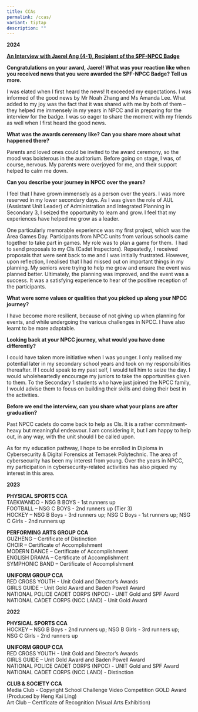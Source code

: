 ```yaml
---
title: CCAs
permalink: /ccas/
variant: tiptap
description: ""
---
```

<p><strong>2024</strong>
</p>
<p><strong><u>An Interview with Jaerel Ang (4-1), Recipient of the SPF-NPCC Badge</u></strong>
</p>
<p><strong>Congratulations on your award, Jaerel! What was your reaction like when you received news that you were awarded the SPF-NPCC Badge? Tell us more.</strong>
</p>
<p>I was elated when I first heard the news! It exceeded my expectations.
I was informed of the good news by Mr Noah Zhang and Ms Amanda Lee. What
added to my joy was the fact that it was shared with me by both of them
– they helped me immensely in my years in NPCC and in preparing for the
interview for the badge. I was so eager to share the moment with my friends
as well when I first heard the good news.</p>
<p><strong>What was the awards ceremony like? Can you share more about what happened there?</strong>
</p>
<p>Parents and loved ones could be invited to the award ceremony, so the
mood was boisterous in the auditorium. Before going on stage, I was, of
course, nervous. My parents were overjoyed for me, and their support helped
to calm me down.</p>
<p><strong>Can you describe your journey in NPCC over the years?</strong>
</p>
<p>I feel that I have grown immensely as a person over the years. I was more
reserved in my lower secondary days. As I was given the role of AUL (Assistant
Unit Leader) of Administration and Integrated Planning in Secondary 3,
I seized the opportunity to learn and grow. I feel that my experiences
have helped me grow as a leader.</p>
<p>One particularly memorable experience was my first project, which was
the Area Games Day. Participants from NPCC units from various schools came
together to take part in games. My role was to plan a game for them. &nbsp;I
had to send proposals to my CIs (Cadet Inspectors). Repeatedly, I received
proposals that were sent back to me and I was initially frustrated. However,
upon reflection, I realised that I had missed out on important things in
my planning. My seniors were trying to help me grow and ensure the event
was planned better. Ultimately, the planning was improved, and the event
was a success. It was a satisfying experience to hear of the positive reception
of the participants.</p>
<p><strong>What were some values or qualities that you picked up along your NPCC journey?</strong>
</p>
<p>I have become more resilient, because of not giving up when planning for
events, and while undergoing the various challenges in NPCC. I have also
learnt to be more adaptable.&nbsp;</p>
<p><strong>Looking back at your NPCC journey, what would you have done differently?</strong>
</p>
<p>I could have taken more initiative when I was younger. I only realised
my potential later in my secondary school years and took on my responsibilities
thereafter. If I could speak to my past self, I would tell him to seize
the day. I would wholeheartedly encourage my juniors to take the opportunities
given to them. To the Secondary 1 students who have just joined the NPCC
family, I would advise them to focus on building their skills and doing
their best in the activities.</p>
<p><strong>Before we end the interview, can you share what your plans are after graduation?</strong>
</p>
<p>Past NPCC cadets do come back to help as CIs. It is a rather commitment-heavy
but meaningful endeavour. I am considering it, but I am happy to help out,
in any way, with the unit should I be called upon.</p>
<p>As for my education pathway, I hope to be enrolled in Diploma in Cybersecurity
&amp; Digital Forensics at Temasek Polytechnic. The area of cybersecurity
has been my interest from young. Over the years in NPCC, my participation
in cybersecurity-related activities has also piqued my interest in this
area. &nbsp;</p>
<p></p>
<p></p>
<p><strong>2023</strong>
</p>
<p><strong>PHYSICAL SPORTS CCA</strong>
<br>TAEKWANDO - NSG B BOYS - 1st runners up
<br>FOOTBALL – NSG C BOYS - 2nd runners up (Tier 3)
<br>HOCKEY – NSG B Boys - 3rd runners up; NSG C Boys - 1st runners up; NSG
C Girls - 2nd runners up</p>
<p><strong>PERFORMING ARTS GROUP CCA</strong>
<br>GUZHENG – Certificate of Distinction
<br>CHOIR – Certificate of Accomplishment
<br>MODERN DANCE – Certificate of Accomplishment
<br>ENGLISH DRAMA – Certificate of Accomplishment
<br>SYMPHONIC BAND – Certificate of Accomplishment</p>
<p><strong>UNIFORM GROUP CCA</strong>
<br>RED CROSS YOUTH - Unit Gold and Director’s Awards
<br>GIRLS GUIDE – Unit Gold Award and Baden Powell Award
<br>NATIONAL POLICE CADET CORPS (NPCC) - UNIT Gold and SPF Award
<br>NATIONAL CADET CORPS (NCC LAND) - Unit Gold Award</p>
<p><strong>2022</strong>
</p>
<p><strong>PHYSICAL SPORTS CCA</strong>
<br>HOCKEY – NSG B Boys - 2nd runners up; NSG B Girls - 3rd runners up; NSG
C Girls - 2nd runners up</p>
<p><strong>UNIFORM GROUP CCA</strong>
<br>RED CROSS YOUTH - Unit Gold and Director’s Awards
<br>GIRLS GUIDE – Unit Gold Award and Baden Powell Award
<br>NATIONAL POLICE CADET CORPS (NPCC) - UNIT Gold and SPF Award
<br>NATIONAL CADET CORPS (NCC LAND) - Distinction</p>
<p><strong>CLUB &amp; SOCIETY CCA</strong>
<br>Media Club - Copyright School Challenge Video Competition GOLD Award (Produced
by Heng Kai Ling)
<br>Art Club – Certificate of Recognition (Visual Arts Exhibition)</p>